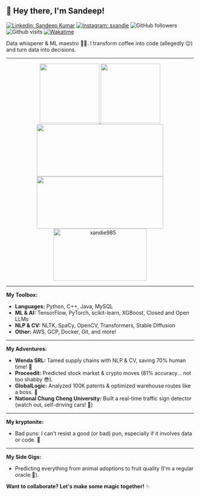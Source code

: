 
## 👋 Hey there, I'm Sandeep!

<div align="left">

[![Linkedin: Sandeep Kumar](https://img.shields.io/badge/-Sandeep_Kumar_Kushwaha-blue?style=flat-square&logo=Linkedin&logoColor=white&link=https://www.linkedin.com/in/xandie985/)](https://www.linkedin.com/in/xandie985/)
[![Instagram: sxandie](https://img.shields.io/badge/sxandie-%23E4405F.svg?&style=flat&logo=instagram&logoColor=white)](https://instagram.com/sxandie)
![GitHub followers](https://img.shields.io/github/followers/xandie985?label=Follow&style=social)
![Github visits](https://komarev.com/ghpvc/?username=xandie985&abbreviated=true)
[![Wakatime](https://wakatime.com/badge/user/6b8b0b45-01a1-43cc-915f-25035793aaf1.svg)](https://wakatime.com/@6b8b0b45-01a1-43cc-915f-25035793aaf1)
</div>

Data whisperer & ML maestro 🧙‍♂️. I transform coffee into code (allegedly 😉) and turn data into decisions.

---

<p align="center">
<a href="https://github.com/xandie985">
  <img height="160" src="https://github-readme-stats.vercel.app/api?username=xandie985&show_icons=true&theme=tokyonight"/>
  <img height="160" src="https://github-readme-streak-stats.herokuapp.com/?user=xandie985&theme=tokyonight&show_icons=true"/>
  
  <img height="140" width = "340" src="https://github-readme-stats.vercel.app/api/wakatime?username=sxandie&theme=tokyonight&last_30_days&langs_count=5"/>
  <img height="140" width = "340" src="https://leetcard.jacoblin.cool/sandeepkumar998855??theme=unicorn?animation=true"/>
  <img height="140" width = "250" src="https://github-readme-stats.vercel.app/api/top-langs?username=xandie985&layout=compact&theme=tokyonight&count_private=true&langs_count=10" alt="xandie985"/>
</a>
</p>

---

**My Toolbox:**

* **Languages:** Python, C++, Java, MySQL
* **ML & AI:** TensorFlow, PyTorch, scikit-learn, XGBoost, Closed and Open LLMs
* **NLP & CV:** NLTK, SpaCy, OpenCV, Transformers, Stable Diffusion
* **Other:** AWS, GCP, Docker, Git, and more! 

---

**My Adventures:**

* **Wenda SRL:** Tamed supply chains with NLP & CV, saving 70% human time! 💪
* **Proceedit:** Predicted stock market & crypto moves (81% accuracy... not too shabby 😎).
* **GlobalLogic:** Analyzed 100K patents & optimized warehouse routes like a boss. 🤖
* **National Chung Cheng University:** Built a real-time traffic sign detector (watch out, self-driving cars! 🚗) 

---

**My kryptonite:**

- Bad puns: I can't resist a good (or bad) pun, especially if it involves data or code. 🍻

---

**My Side Gigs:**

* Predicting everything from animal adoptions to fruit quality (I'm a regular oracle 🔮).

**Want to collaborate? Let's make some magic together!** ✨
